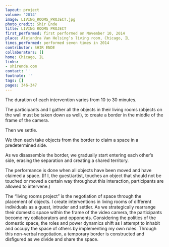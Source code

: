 ```yaml
---
layout: project
volume: '2014'
image: LIVING_ROOMS_PROJECT.jpg
photo_credit: Shir Ende
title: LIVING ROOMS PROJECT
first_performed: first performed on November 10, 2014
place: Alejandra Van Helsing’s living room, Chicago, IL
times_performed: performed seven times in 2014
contributor: SHIR ENDE
collaborators: []
home: Chicago, IL
links:
- shirende.com
contact: ''
footnote: ''
tags: []
pages: 346-347
---
```


The duration of each intervention varies from 10 to 30 minutes.

The participants and I gather all the objects in their living rooms (objects on the wall must be taken down as well), to create a border in the middle of the frame of the camera.

Then we settle.

We then each take objects from the border to claim a space in a predetermined side.

As we disassemble the border, we gradually start entering each other’s side, erasing the separation and creating a shared territory.

The performance is done when all objects have been moved and have claimed a space. (If I, the guest/artist, touches an object that should not be touched or moved a certain way throughout this interaction, participants are allowed to intervene.)

The “living rooms project” is the negotiation of space through the placement of objects. I create interventions in living rooms of different individuals as a guest, intruder and settler. As we strategically rearrange their domestic space within the frame of the video camera, the participants become my collaborators and opponents. Considering the politics of the domestic space, the roles and power dynamics shift as I attempt to inhabit and occupy the space of others by implementing my own rules. Through this non-verbal negotiation, a temporary border is constructed and disfigured as we divide and share the space.
